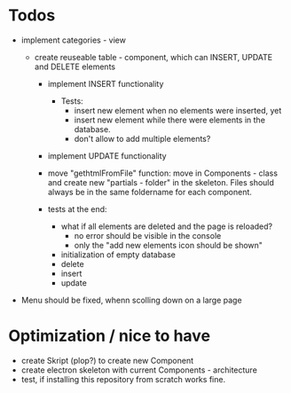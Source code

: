 # Todos
- implement categories - view
    - create reuseable table - component, which can INSERT, UPDATE and DELETE elements
        - implement INSERT functionality
            - Tests:
                - insert new element when no elements were inserted, yet
                - insert new element while there were elements in the database.
                - don't allow to add multiple elements?
        - implement UPDATE functionality
        - move "gethtmlFromFile" function: move in Components - class and create new "partials - folder" in the skeleton. Files should always be in the same foldername for each component.

        - tests at the end:
            - what if all elements are deleted and the page is reloaded?
                - no error should be visible in the console
                - only the "add new elements icon should be shown"
            - initialization of empty database
            - delete
            - insert
            - update

- Menu should be fixed, whenn scolling down on a large page

# Optimization / nice to have
- create Skript (plop?) to create new Component
- create electron skeleton with current Components - architecture
- test, if installing this repository from scratch works fine.